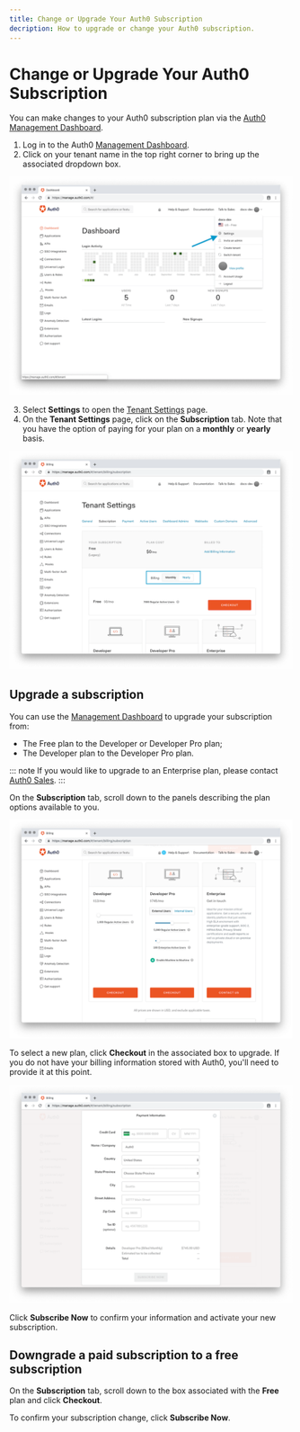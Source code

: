 ```yaml
---
title: Change or Upgrade Your Auth0 Subscription
decription: How to upgrade or change your Auth0 subscription.
---
```

# Change or Upgrade Your Auth0 Subscription

You can make changes to your Auth0 subscription plan via the [Auth0 Management Dashboard](${manage_url}).

1. Log in to the Auth0 [Management Dashboard](${manage_url}).
2. Click on your tenant name in the top right corner to bring up the associated dropdown box.

  ![](/media/articles/support/subscriptions/account-dropdown.png)

3.  Select **Settings** to open the [Tenant Settings](${manage_url}/#/tenant/) page.
4. On the **Tenant Settings** page, click on the **Subscription** tab. Note that you have the option of paying for your plan on a **monthly** or **yearly** basis.

  ![](/media/articles/support/subscriptions/subscription.png)

## Upgrade a subscription

You can use the [Management Dashboard](${manage_url}) to upgrade your subscription from:

* The Free plan to the Developer or Developer Pro plan;
* The Developer plan to the Developer Pro plan.

::: note
If you would like to upgrade to an Enterprise plan, please contact [Auth0 Sales](https://auth0.com/?contact=true).
:::

On the **Subscription** tab, scroll down to the panels describing the plan options available to you.

  ![](/media/articles/support/subscriptions/upgrades.png)

To select a new plan, click **Checkout** in the associated box to upgrade. If you do not have your billing information stored with Auth0, you'll need to provide it at this point.

  ![](/media/articles/support/subscriptions/billing.png)

Click **Subscribe Now** to confirm your information and activate your new subscription.

## Downgrade a paid subscription to a free subscription

On the **Subscription** tab, scroll down to the box associated with the **Free** plan and click **Checkout**.

To confirm your subscription change, click **Subscribe Now**.
